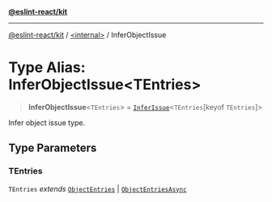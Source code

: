 [**@eslint-react/kit**](../../README.md)

***

[@eslint-react/kit](../../README.md) / [\<internal\>](../README.md) / InferObjectIssue

# Type Alias: InferObjectIssue\<TEntries\>

> **InferObjectIssue**\<`TEntries`\> = [`InferIssue`](InferIssue.md)\<`TEntries`\[keyof `TEntries`\]\>

Infer object issue type.

## Type Parameters

### TEntries

`TEntries` *extends* [`ObjectEntries`](../interfaces/ObjectEntries.md) \| [`ObjectEntriesAsync`](../interfaces/ObjectEntriesAsync.md)
